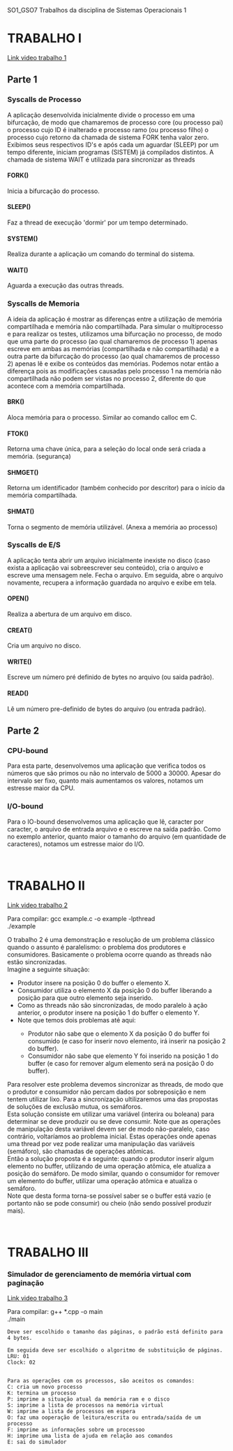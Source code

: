 SO1_GSO7
Trabalhos da disciplina de Sistemas Operacionais 1

<h1>TRABALHO I</h1>
<a href = "https://youtu.be/nbiwV9bjUtU">Link video trabalho 1</a>

<h2>Parte 1</h2>	
<h3>Syscalls de Processo</h3>
<p>
	A aplicação desenvolvida inicialmente divide o processo em uma bifurcação, de modo que chamaremos de processo core (ou processo pai) o processo cujo ID é inalterado e processo ramo (ou processo filho) o processo cujo retorno da chamada de sistema FORK tenha valor zero.
	Exibimos seus respectivos ID's e após cada um aguardar (SLEEP) por um tempo diferente, iniciam programas (SISTEM) já compilados distintos. A chamada de sistema WAIT é utilizada para sincronizar as threads
</p>
<h4>FORK()</h4>Inicia a bifurcação do processo.
<h4>SLEEP()</h4>Faz a thread de execução 'dormir' por um tempo determinado.
<h4>SYSTEM()</h4>Realiza durante a aplicação um comando do terminal do sistema.
<h4>WAIT()</h4>Aguarda a execução das outras threads.

<h3>Syscalls de Memoria</h3>
<p>
	A ideia da aplicação é mostrar as diferenças entre a utilização de memória compartilhada e memória não compartilhada.
	Para simular o multiprocesso e para realizar os testes, utilizamos uma bifurcação no processo, de modo que uma parte do processo (ao qual chamaremos de processo 1) apenas escreve em ambas as memórias (compartilhada e não compartilhada) e a outra parte da bifurcação do processo (ao qual chamaremos de processo 2) apenas lê e exibe os conteúdos das memórias. Podemos notar então a diferença pois as modificações causadas pelo processo 1 na memória não compartilhada não podem ser vistas no processo 2, diferente do que acontece com a memória compartilhada.
</p>
<h4>BRK()</h4>Aloca memória para o processo. Similar ao comando calloc em C.
<h4>FTOK()</h4>Retorna uma chave única, para a seleção do local onde será criada a memória. (segurança)
<h4>SHMGET()</h4>Retorna um identificador (também conhecido por descritor) para o início da memória compartilhada.
<h4>SHMAT()</h4>Torna o segmento de memória utilizável. (Anexa a memória ao processo)

<h3>Syscalls de E/S</h3>
<p>
	A aplicação tenta abrir um arquivo inicialmente inexiste no disco (caso exista a aplicação vai sobreescrever seu conteúdo), cria o arquivo e escreve uma mensagem nele. Fecha o arquivo. Em seguida, abre o arquivo novamente, recupera a informação guardada no arquivo e exibe em tela.
</p>
<h4>OPEN()</h4>Realiza a abertura de um arquivo em disco.
<h4>CREAT()</h4>Cria um arquivo no disco.
<h4>WRITE()</h4>Escreve um número pré definido de bytes no arquivo (ou saida padrão).
<h4>READ()</h4>Lê um número pre-definido de bytes do arquivo (ou entrada padrão).

<h2>Parte 2</h2>
<h3>CPU-bound</h3>
<p>
	Para esta parte, desenvolvemos uma aplicação que verifica todos os números que são primos ou não no intervalo de 5000 a 30000. Apesar do intervalo ser fixo, quanto mais aumentamos os valores, notamos um estresse maior da CPU.
</p>

<h3>I/O-bound</h3>
<p>
	Para o IO-bound desenvolvemos uma aplicação que lê, caracter por caracter, o arquivo de entrada arquivo e o escreve na saída padrão. Como no exemplo anterior, quanto maior o tamanho do arquivo (em quantidade de caracteres), notamos um estresse maior do I/O.
</p>
<br/>

<h1>TRABALHO II</h1>
<a href = "https://www.youtube.com/watch?v=raLr1-DT8aU&t=2s">Link video trabalho 2</a>
<p>
	Para compilar:
	gcc example.c -o example -lpthread <br/>
	./example <br/>
</p>
<p>
	O trabalho 2 é uma demonstração e resolução de um problema clássico quando o assunto é paralelismo: o problema dos produtores e consumidores. Basicamente o problema ocorre quando as threads não estão sincronizadas. <br/>
	Imagine a seguinte situação:
	<ul>
		<li>Produtor insere na posição 0 do buffer o elemento X.</li>
		<li>Consumidor utiliza o elemento X da posição 0 do buffer liberando a posição para que outro elemento seja inserido.</li>
		<li>Como as threads não são sincronizadas, de modo paralelo à ação anterior, o produtor insere na posição 1 do buffer o elemento Y.</li>
		<li>Note que temos dois problemas até aqui:</li>
			<ul>
				<li>Produtor não sabe que o elemento X da posição 0 do buffer foi consumido (e caso for inserir novo elemento, irá inserir na posição 2 do buffer).</li>
				<li>Consumidor não sabe que elemento Y foi inserido na posição 1 do buffer (e caso for remover algum elemento será na posição 0 do buffer).</li>
		</ul>
	</ul>
	Para resolver este problema devemos sincronizar as threads, de modo que o produtor e consumidor não percam dados por sobreposição e nem tentem utilizar lixo. Para a sincronização ultilizaremos uma das propostas de soluções de exclusão mutua, os semáforos. <br/>
	Esta solução consiste em utilizar uma variável (interira ou boleana) para determinar se deve produzir ou se deve consumir. Note que as operações de manipulação desta variável devem ser de modo não-paralelo, caso contrário, voltaríamos ao problema inicial. Estas operações onde apenas uma thread por vez pode realizar uma manipulação das variáveis (semáforo), são chamadas de operações atômicas. <br/>
	Então a solução proposta é a seguinte: quando o produtor inserir algum elemento no buffer, utilizando de uma operação atômica, ele atualiza a posição do semáforo. De modo similar, quando o consumidor for remover um elemento do buffer, utilizar uma operação atômica e atualiza o semáforo. <br/>
	Note que desta forma torna-se possível saber se o buffer está vazio (e portanto não se pode consumir) ou cheio (não sendo possível produzir mais). <br/>
</p>
<br/>

<h1>TRABALHO III</h1>
<h3>Simulador de gerenciamento de memória virtual com paginação</h3>
<a href = "https://www.youtube.com/watch?v=iwPrGIO2NL0&t=1151s">Link video trabalho 3</a>
<p>
	Para compilar:
	g++ *.cpp -o main<br/>
	./main <br/>
	
	Deve ser escolhido o tamanho das páginas, o padrão está definito para 4 bytes.
	
	Em seguida deve ser escolhido o algoritmo de substituição de páginas.
	LRU: 01
	Clock: 02


	Para as operações com os processos, são aceitos os comandos:
    C: cria um novo processo
    K: termina um processo
    P: imprime a situação atual da memória ram e o disco
    S: imprime a lista de processos na memória virtual
    W: imprime a lista de processos em espera
    O: faz uma ooperação de leitura/escrita ou entrada/saída de um processo
    F: imprime as informações sobre um processoo
    H: imprime uma lista de ajuda em relação aos comandos
    E: sai do simulador
</p>
<p>
	
</p>
<br/>
